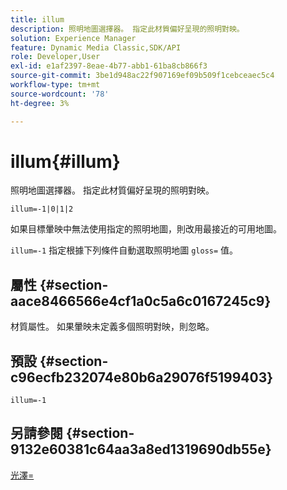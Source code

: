 ```yaml
---
title: illum
description: 照明地圖選擇器。 指定此材質偏好呈現的照明對映。
solution: Experience Manager
feature: Dynamic Media Classic,SDK/API
role: Developer,User
exl-id: e1af2397-8eae-4b77-abb1-61ba8cb866f3
source-git-commit: 3be1d948ac22f907169ef09b509f1cebceaec5c4
workflow-type: tm+mt
source-wordcount: '78'
ht-degree: 3%

---
```


# illum{#illum}

照明地圖選擇器。 指定此材質偏好呈現的照明對映。

`illum=-1|0|1|2`

如果目標暈映中無法使用指定的照明地圖，則改用最接近的可用地圖。

`illum=-1` 指定根據下列條件自動選取照明地圖 `gloss=` 值。

## 屬性 {#section-aace8466566e4cf1a0c5a6c0167245c9}

材質屬性。 如果暈映未定義多個照明對映，則忽略。

## 預設 {#section-c96ecfb232074e80b6a29076f5199403}

`illum=-1`

## 另請參閱 {#section-9132e60381c64aa3a8ed1319690db55e}

[光澤=](../../../../../ir-api/http-protocol/image-rendering-api-ref/c-ir-http-protocol-ref/c-ir-http-protocol-command-reference/r-ir-http-gloss.md#reference-325aef2ee51e4e1584a06047427340ca)
